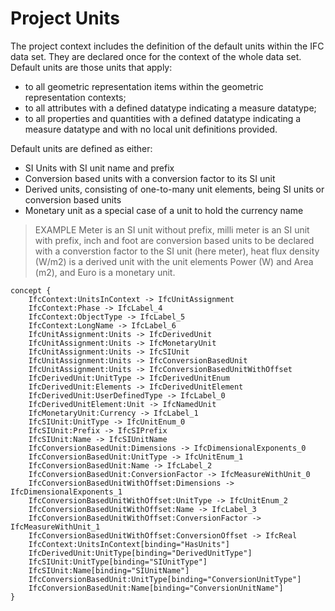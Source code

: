 Project Units
=============

The project context includes the definition of the default units within the IFC data set. They are declared once for the context of the whole data set. Default units are those units that apply:

* to all geometric representation items within the geometric representation contexts;
* to all attributes with a defined datatype indicating a measure datatype;
* to all properties and quantities with a defined datatype indicating a measure datatype and with no local unit definitions provided.

Default units are defined as either:

* SI Units with SI unit name and prefix
* Conversion based units with a conversion factor to its SI unit
* Derived units, consisting of one-to-many unit elements, being SI units or conversion based units
* Monetary unit as a special case of a unit to hold the currency name

> EXAMPLE  Meter is an SI unit without prefix, milli meter is an SI unit with prefix, inch and foot are conversion based units to be declared with a converstion factor to the SI unit (here meter), heat flux density (W/m2) is a derived unit with the unit elements Power (W) and Area (m2), and Euro is a monetary unit.

```
concept {
    IfcContext:UnitsInContext -> IfcUnitAssignment
    IfcContext:Phase -> IfcLabel_4
    IfcContext:ObjectType -> IfcLabel_5
    IfcContext:LongName -> IfcLabel_6
    IfcUnitAssignment:Units -> IfcDerivedUnit
    IfcUnitAssignment:Units -> IfcMonetaryUnit
    IfcUnitAssignment:Units -> IfcSIUnit
    IfcUnitAssignment:Units -> IfcConversionBasedUnit
    IfcUnitAssignment:Units -> IfcConversionBasedUnitWithOffset
    IfcDerivedUnit:UnitType -> IfcDerivedUnitEnum
    IfcDerivedUnit:Elements -> IfcDerivedUnitElement
    IfcDerivedUnit:UserDefinedType -> IfcLabel_0
    IfcDerivedUnitElement:Unit -> IfcNamedUnit
    IfcMonetaryUnit:Currency -> IfcLabel_1
    IfcSIUnit:UnitType -> IfcUnitEnum_0
    IfcSIUnit:Prefix -> IfcSIPrefix
    IfcSIUnit:Name -> IfcSIUnitName
    IfcConversionBasedUnit:Dimensions -> IfcDimensionalExponents_0
    IfcConversionBasedUnit:UnitType -> IfcUnitEnum_1
    IfcConversionBasedUnit:Name -> IfcLabel_2
    IfcConversionBasedUnit:ConversionFactor -> IfcMeasureWithUnit_0
    IfcConversionBasedUnitWithOffset:Dimensions -> IfcDimensionalExponents_1
    IfcConversionBasedUnitWithOffset:UnitType -> IfcUnitEnum_2
    IfcConversionBasedUnitWithOffset:Name -> IfcLabel_3
    IfcConversionBasedUnitWithOffset:ConversionFactor -> IfcMeasureWithUnit_1
    IfcConversionBasedUnitWithOffset:ConversionOffset -> IfcReal
    IfcContext:UnitsInContext[binding="HasUnits"]
    IfcDerivedUnit:UnitType[binding="DerivedUnitType"]
    IfcSIUnit:UnitType[binding="SIUnitType"]
    IfcSIUnit:Name[binding="SIUnitName"]
    IfcConversionBasedUnit:UnitType[binding="ConversionUnitType"]
    IfcConversionBasedUnit:Name[binding="ConversionUnitName"]
}
```
